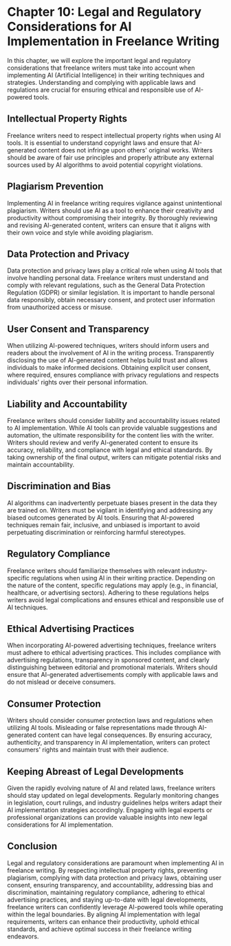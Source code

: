 Chapter 10: Legal and Regulatory Considerations for AI Implementation in Freelance Writing
==========================================================================================

In this chapter, we will explore the important legal and regulatory considerations that freelance writers must take into account when implementing AI (Artificial Intelligence) in their writing techniques and strategies. Understanding and complying with applicable laws and regulations are crucial for ensuring ethical and responsible use of AI-powered tools.

Intellectual Property Rights
----------------------------

Freelance writers need to respect intellectual property rights when using AI tools. It is essential to understand copyright laws and ensure that AI-generated content does not infringe upon others' original works. Writers should be aware of fair use principles and properly attribute any external sources used by AI algorithms to avoid potential copyright violations.

Plagiarism Prevention
---------------------

Implementing AI in freelance writing requires vigilance against unintentional plagiarism. Writers should use AI as a tool to enhance their creativity and productivity without compromising their integrity. By thoroughly reviewing and revising AI-generated content, writers can ensure that it aligns with their own voice and style while avoiding plagiarism.

Data Protection and Privacy
---------------------------

Data protection and privacy laws play a critical role when using AI tools that involve handling personal data. Freelance writers must understand and comply with relevant regulations, such as the General Data Protection Regulation (GDPR) or similar legislation. It is important to handle personal data responsibly, obtain necessary consent, and protect user information from unauthorized access or misuse.

User Consent and Transparency
-----------------------------

When utilizing AI-powered techniques, writers should inform users and readers about the involvement of AI in the writing process. Transparently disclosing the use of AI-generated content helps build trust and allows individuals to make informed decisions. Obtaining explicit user consent, where required, ensures compliance with privacy regulations and respects individuals' rights over their personal information.

Liability and Accountability
----------------------------

Freelance writers should consider liability and accountability issues related to AI implementation. While AI tools can provide valuable suggestions and automation, the ultimate responsibility for the content lies with the writer. Writers should review and verify AI-generated content to ensure its accuracy, reliability, and compliance with legal and ethical standards. By taking ownership of the final output, writers can mitigate potential risks and maintain accountability.

Discrimination and Bias
-----------------------

AI algorithms can inadvertently perpetuate biases present in the data they are trained on. Writers must be vigilant in identifying and addressing any biased outcomes generated by AI tools. Ensuring that AI-powered techniques remain fair, inclusive, and unbiased is important to avoid perpetuating discrimination or reinforcing harmful stereotypes.

Regulatory Compliance
---------------------

Freelance writers should familiarize themselves with relevant industry-specific regulations when using AI in their writing practice. Depending on the nature of the content, specific regulations may apply (e.g., in financial, healthcare, or advertising sectors). Adhering to these regulations helps writers avoid legal complications and ensures ethical and responsible use of AI techniques.

Ethical Advertising Practices
-----------------------------

When incorporating AI-powered advertising techniques, freelance writers must adhere to ethical advertising practices. This includes compliance with advertising regulations, transparency in sponsored content, and clearly distinguishing between editorial and promotional materials. Writers should ensure that AI-generated advertisements comply with applicable laws and do not mislead or deceive consumers.

Consumer Protection
-------------------

Writers should consider consumer protection laws and regulations when utilizing AI tools. Misleading or false representations made through AI-generated content can have legal consequences. By ensuring accuracy, authenticity, and transparency in AI implementation, writers can protect consumers' rights and maintain trust with their audience.

Keeping Abreast of Legal Developments
-------------------------------------

Given the rapidly evolving nature of AI and related laws, freelance writers should stay updated on legal developments. Regularly monitoring changes in legislation, court rulings, and industry guidelines helps writers adapt their AI implementation strategies accordingly. Engaging with legal experts or professional organizations can provide valuable insights into new legal considerations for AI implementation.

Conclusion
----------

Legal and regulatory considerations are paramount when implementing AI in freelance writing. By respecting intellectual property rights, preventing plagiarism, complying with data protection and privacy laws, obtaining user consent, ensuring transparency, and accountability, addressing bias and discrimination, maintaining regulatory compliance, adhering to ethical advertising practices, and staying up-to-date with legal developments, freelance writers can confidently leverage AI-powered tools while operating within the legal boundaries. By aligning AI implementation with legal requirements, writers can enhance their productivity, uphold ethical standards, and achieve optimal success in their freelance writing endeavors.
